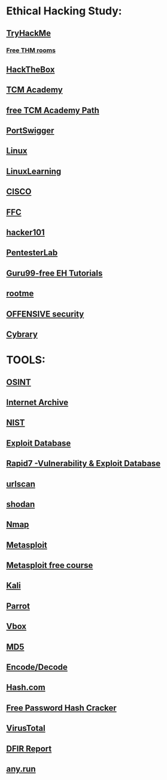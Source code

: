 # Ethical Hacking Study:

## [TryHackMe](https://tryhackme.com)
### [Free THM rooms](https://github.com/saramazal/ethical-hacking-study/blob/main/free-thm-rooms.md)

## [HackTheBox](https://academy.hackthebox.com/login)
## [TCM Academy](https://academy.tcm-sec.com/courses)
## [free TCM Academy Path](https://academy.tcm-sec.com/p/learn-penetration-testing-free)
## [PortSwigger](https://portswigger.net/web-security)
## [Linux](https://www.linux.org/)
## [LinuxLearning](https://learning.lpi.org/en/learning-materials/030-100/031/031.1/031.1_01/)
## [CISCO](https://www.netacad.com/courses/cybersecurity)
## [FFC](https://www.freecodecamp.org/learn/information-security/)
## [hacker101](https://www.hacker101.com/)
## [PentesterLab](https://pentesterlab.com/)
## [Guru99-free EH Tutorials](https://www.guru99.com/ethical-hacking-tutorials.html)
## [rootme](https://www.root-me.org/?lang=en)
## [OFFENSIVE security](https://www.offensive-security.com/pwk-oscp/)
## [Cybrary](https://www.cybrary.it/)

# TOOLS:
## [OSINT](https://osintframework.com/)
## [Internet Archive](https://archive.org/web/)
## [NIST](https://nvd.nist.gov/search)
## [Exploit Database](https://www.exploit-db.com/)
## [Rapid7 -Vulnerability & Exploit Database](https://www.rapid7.com/db/)
## [urlscan](https://urlscan.io/)
## [shodan](https://www.shodan.io/)
## [Nmap](https://nmap.org/)
## [Metasploit](https://www.metasploit.com/get-started)
## [Metasploit free course](https://www.offensive-security.com/metasploit-unleashed/)
## [Kali](https://www.kali.org/get-kali/)
## [Parrot](https://www.parrotsec.org/)
## [Vbox](https://www.virtualbox.org/)

## [MD5](https://md5.gromweb.com/)
## [Encode/Decode](https://toolbox.googleapps.com/apps/encode_decode/)
## [Hash.com](https://hashes.com/en/decrypt/hash)
## [Free Password Hash Cracker](https://crackstation.net/)

## [VirusTotal](https://www.virustotal.com/gui/file/a2a4a8436da64246ade25c702a6677ebbb14fc2bd0c6f02d2d7b8d2046e59ecb?nocache=1)
## [DFIR Report](https://thedfirreport.com/)
## [any.run](https://any.run/)
